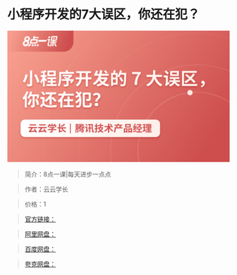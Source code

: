 # 小程序开发的7大误区，你还在犯？

![img](../../assets/Cgp9HWEHZDOAEGA0AAK4mY1wlVY972.png)

> 简介：8点一课|每天进步一点点

> 作者：云云学长

> 价格：1

> [官方链接：]()

> [阿里网盘：]()

> [百度网盘：]()

> [夸克网盘：]()
